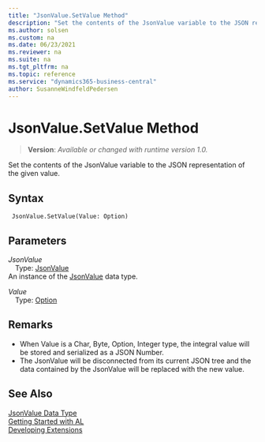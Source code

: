 ```yaml
---
title: "JsonValue.SetValue Method"
description: "Set the contents of the JsonValue variable to the JSON representation of the given value."
ms.author: solsen
ms.custom: na
ms.date: 06/23/2021
ms.reviewer: na
ms.suite: na
ms.tgt_pltfrm: na
ms.topic: reference
ms.service: "dynamics365-business-central"
author: SusanneWindfeldPedersen
---
```

[//]: # (START>DO_NOT_EDIT)
[//]: # (IMPORTANT:Do not edit any of the content between here and the END>DO_NOT_EDIT.)
[//]: # (Any modifications should be made in the .xml files in the ModernDev repo.)
# JsonValue.SetValue Method
> **Version**: _Available or changed with runtime version 1.0._

Set the contents of the JsonValue variable to the JSON representation of the given value.


## Syntax
```AL
 JsonValue.SetValue(Value: Option)
```
## Parameters
*JsonValue*  
&emsp;Type: [JsonValue](jsonvalue-data-type.md)  
An instance of the [JsonValue](jsonvalue-data-type.md) data type.  

*Value*  
&emsp;Type: [Option](../option/option-data-type.md)  
  



[//]: # (IMPORTANT: END>DO_NOT_EDIT)

## Remarks
- When Value is a Char, Byte, Option, Integer type, the integral value will be stored and serialized as a JSON Number.
- The JsonValue will be disconnected from its current JSON tree and the data contained by the JsonValue will be replaced with the new value.

## See Also
[JsonValue Data Type](jsonvalue-data-type.md)  
[Getting Started with AL](../../devenv-get-started.md)  
[Developing Extensions](../../devenv-dev-overview.md)